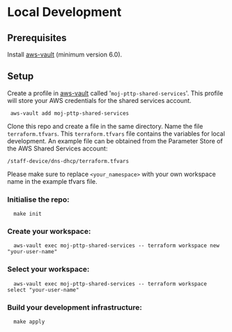 # Local Development
## Prerequisites
Install [aws-vault](https://github.com/99designs/aws-vault#installing) (minimum version 6.0).

## Setup
Create a profile in [aws-vault](https://github.com/99designs/aws-vault#quick-start) called '`moj-pttp-shared-services`'. This profile will store your AWS credentials for the shared services account.

```shell
 aws-vault add moj-pttp-shared-services
```

Clone this repo and create a file in the same directory. Name the file `terraform.tfvars`. This `terraform.tfvars` file contains the variables for local development. An example file can be obtained from the Parameter Store of the AWS Shared Services account:

`/staff-device/dns-dhcp/terraform.tfvars`

Please make sure to replace `<your_namespace>` with your own workspace name in the example tfvars file.

### Initialise the repo:
```shell
  make init
```

### Create your workspace:

```shell
  aws-vault exec moj-pttp-shared-services -- terraform workspace new "your-user-name"
```

### Select your workspace:

```shell
  aws-vault exec moj-pttp-shared-services -- terraform workspace select "your-user-name"
```

### Build your development infrastructure:

```shell
  make apply
```